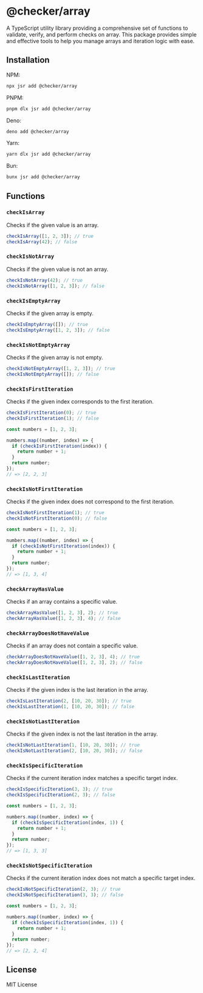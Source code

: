 # @checker/array

A TypeScript utility library providing a comprehensive set of functions to
validate, verify, and perform checks on array. This package provides simple and
effective tools to help you manage arrays and iteration logic with ease.

## Installation

NPM:

```bash
npx jsr add @checker/array
```

PNPM:

```bash
pnpm dlx jsr add @checker/array
```

Deno:

```bash
deno add @checker/array
```

Yarn:

```bash
yarn dlx jsr add @checker/array
```

Bun:

```bash
bunx jsr add @checker/array
```

## Functions

### `checkIsArray`

Checks if the given value is an array.

```ts
checkIsArray([1, 2, 3]); // true
checkIsArray(42); // false
```

### `checkIsNotArray`

Checks if the given value is not an array.

```ts
checkIsNotArray(42); // true
checkIsNotArray([1, 2, 3]); // false
```

### `checkIsEmptyArray`

Checks if the given array is empty.

```ts
checkIsEmptyArray([]); // true
checkIsEmptyArray([1, 2, 3]); // false
```

### `checkIsNotEmptyArray`

Checks if the given array is not empty.

```ts
checkIsNotEmptyArray([1, 2, 3]); // true
checkIsNotEmptyArray([]); // false
```

### `checkIsFirstIteration`

Checks if the given index corresponds to the first iteration.

```ts
checkIsFirstIteration(0); // true
checkIsFirstIteration(1); // false
```

```ts
const numbers = [1, 2, 3];

numbers.map((number, index) => {
  if (checkIsFirstIteration(index)) {
    return number + 1;
  }
  return number;
});
// => [2, 2, 3]
```

### `checkIsNotFirstIteration`

Checks if the given index does not correspond to the first iteration.

```ts
checkIsNotFirstIteration(1); // true
checkIsNotFirstIteration(0); // false
```

```ts
const numbers = [1, 2, 3];

numbers.map((number, index) => {
  if (checkIsNotFirstIteration(index)) {
    return number + 1;
  }
  return number;
});
// => [1, 3, 4]
```

### `checkArrayHasValue`

Checks if an array contains a specific value.

```ts
checkArrayHasValue([1, 2, 3], 2); // true
checkArrayHasValue([1, 2, 3], 4); // false
```

### `checkArrayDoesNotHaveValue`

Checks if an array does not contain a specific value.

```ts
checkArrayDoesNotHaveValue([1, 2, 3], 4); // true
checkArrayDoesNotHaveValue([1, 2, 3], 2); // false
```

### `checkIsLastIteration`

Checks if the given index is the last iteration in the array.

```ts
checkIsLastIteration(2, [10, 20, 30]); // true
checkIsLastIteration(1, [10, 20, 30]); // false
```

### `checkIsNotLastIteration`

Checks if the given index is not the last iteration in the array.

```ts
checkIsNotLastIteration(1, [10, 20, 30]); // true
checkIsNotLastIteration(2, [10, 20, 30]); // false
```

### `checkIsSpecificIteration`

Checks if the current iteration index matches a specific target index.

```ts
checkIsSpecificIteration(3, 3); // true
checkIsSpecificIteration(2, 3); // false
```

```ts
const numbers = [1, 2, 3];

numbers.map((number, index) => {
  if (checkIsSpecificIteration(index, 1)) {
    return number + 1;
  }
  return number;
});
// => [1, 3, 3]
```

### `checkIsNotSpecificIteration`

Checks if the current iteration index does not match a specific target index.

```ts
checkIsNotSpecificIteration(2, 3); // true
checkIsNotSpecificIteration(3, 3); // false
```

```ts
const numbers = [1, 2, 3];

numbers.map((number, index) => {
  if (checkIsSpecificIteration(index, 1)) {
    return number + 1;
  }
  return number;
});
// => [2, 2, 4]
```

## License

MIT License
